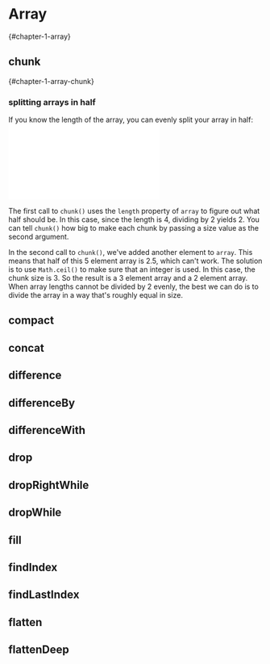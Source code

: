 # Array

{#chapter-1-array}

## chunk

{#chapter-1-array-chunk}

### splitting arrays in half

If you know the length of the array, you can evenly split your array in half:
![](code/chapter-1/chunk/splitting-arrays-in-half.js)

The first call to `chunk()` uses the `length` property of `array` to figure out what half should be. In this case, since the length is 4, dividing by 2 yields 2. You can tell `chunk()` how big to make each chunk by passing a size value as the second argument.

In the second call to `chunk()`, we've added another element to `array`. This means that half of this 5 element array is 2.5, which can't work. The solution is to use `Math.ceil()` to make sure that an integer is used. In this case, the chunk size is 3. So the result is a 3 element array and a 2 element array. When array lengths cannot be divided by 2 evenly, the best we can do is to divide the array in a way that's roughly equal in size.

## compact

## concat

## difference

## differenceBy

## differenceWith

## drop

## dropRightWhile

## dropWhile

## fill

## findIndex

## findLastIndex

## flatten

## flattenDeep
